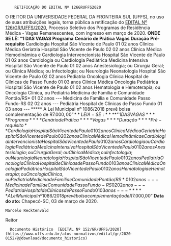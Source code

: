         RETIFICAÇÃO DO EDITAL Nº 126GRUFFS2020  

 O REITOR DA UNIVERSIDADE FEDERAL DA FRONTEIRA SUL (UFFS), no uso de suas atribuições legais, torna pública a retificação do [EDITAL Nº 126/GR/UFFS/2020](https://www.uffs.edu.br/atos-normativos/edital/gr/2020-0126), Processo Seletivo dos Programas de Residência Médica - Vagas Remanescentes, com ingresso em março de 2020.   **ONDE SE LÊ:** **“1 DAS VAGAS**     **Programa**   **Cenário de Prática**   **Vagas**   **Duração**   **Pré-requisito**     Cardiologia   Hospital São Vicente de Paulo   01   02 anos   Clínica Médica     Geriatria   Hospital São Vicente de Paulo   02   02 anos   Clínica Médica     Hemodinâmica e Cardiologia Intervencionista   Hospital São Vicente de Paulo   01   02 anos   Cardiologia ou Cardiologia Pediátrica     Medicina Intensiva   Hospital São Vicente de Paulo   01   02 anos   Anestesiologia; ou Cirurgia Geral; ou Clínica Médica; ou Infectologia; ou Neurologia     Neonatologia   Hospital São Vicente de Paulo   02   02 anos   Pediatria     Oncologia Clínica   Hospital de Clínicas de Passo Fundo   01   03 anos   Clínica Médica     Oncologia Pediátrica   Hospital São Vicente de Paulo   01   02 anos   Hematologia e Hemoterapia; ou Oncologia Clínica, ou Pediatria     Medicina de Família e Comunidade   Pontão/RS*   01   02 anos   ---     Medicina de Família e Comunidade   Passo Fundo-RS   02   02 anos   ---     Pediatria   Hospital de Clínicas de Passo Fundo   01   03 anos   ---     *****  A Lei Municipal nº 1086/2018 prevê bolsa complementação de R$7.000,00”   **LEIA-SE:** **“1 DAS VAGAS**     **Programa**   **Cenário de Prática**   **Vagas**   **Duração**   **Pré-requisito**     Cardiologia   Hospital São Vicente de Paulo   01   02 anos   Clínica Médica     Geriatria   Hospital São Vicente de Paulo   02   02 anos   Clínica Médica     Hemodinâmica e Cardiologia Intervencionista   Hospital São Vicente de Paulo   01   02 anos   Cardiologia ou Cardiologia Pediátrica     Medicina Intensiva   Hospital São Vicente de Paulo   01   02 anos   Anestesiologia; ou Cirurgia Geral; ou Clínica Médica; ou Infectologia; ou Neurologia     Neonatologia   Hospital São Vicente de Paulo   01   02 anos   Pediatria     Oncologia Clínica   Hospital de Clínicas de Passo Fundo   01   03 anos   Clínica Médica     Oncologia Pediátrica   Hospital São Vicente de Paulo   01   02 anos   Hematologia e Hemoterapia; ou Oncologia Clínica, ou Pediatria     Medicina de Família e Comunidade   Pontão/RS*   01   02 anos   ---     Medicina de Família e Comunidade   Passo Fundo-RS   02   02 anos   ---     Pediatria   Hospital de Clínicas de Passo Fundo   01   03 anos   ---     *****  A Lei Municipal nº 1086/2018 prevê bolsa complementação de R$7.000,00”        **Data do ato:** Chapecó-SC, 03 de março de 2020.   
 

    Marcelo Recktenvald   
 Reitor 

      Documento Histórico  [EDITAL Nº 152/GR/UFFS/2020](https://www.uffs.edu.br/atos-normativos/edital/gr/2020-0152/@@download/documento_historico)     
      